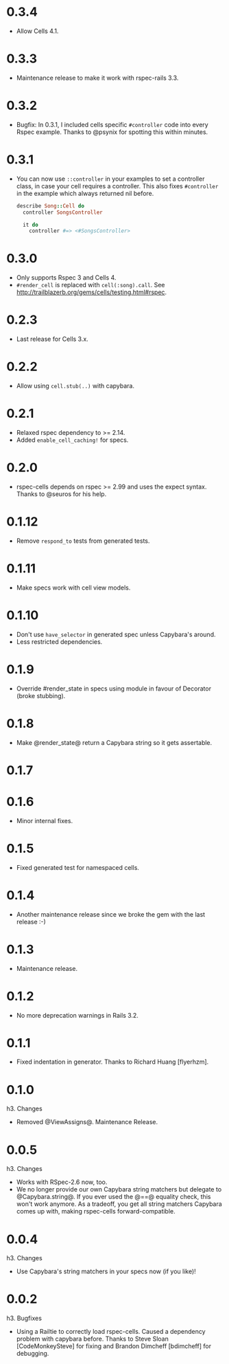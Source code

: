 # 0.3.4

* Allow Cells 4.1.

# 0.3.3

* Maintenance release to make it work with rspec-rails 3.3.

# 0.3.2

* Bugfix: In 0.3.1, I included cells specific `#controller` code into every Rspec example. Thanks to @psynix for spotting this within minutes.

# 0.3.1

* You can now use `::controller` in your examples to set a controller class, in case your cell requires a controller. This also fixes `#controller` in the example which always returned nil before.
    ```ruby
    describe Song::Cell do
      controller SongsController

      it do
        controller #=> <#SongsController>
    ```

# 0.3.0

* Only supports Rspec 3 and Cells 4.
* `#render_cell` is replaced with `cell(:song).call`. See http://trailblazerb.org/gems/cells/testing.html#rspec.

# 0.2.3

* Last release for Cells 3.x.

# 0.2.2

* Allow using `cell.stub(..)` with capybara.

# 0.2.1

* Relaxed rspec dependency to >= 2.14.
* Added `enable_cell_caching!` for specs.

# 0.2.0

* rspec-cells depends on rspec >= 2.99 and uses the expect syntax. Thanks to @seuros for his help.

# 0.1.12

* Remove `respond_to` tests from generated tests.

# 0.1.11

* Make specs work with cell view models.

# 0.1.10

* Don't use `have_selector` in generated spec unless Capybara's around.
* Less restricted dependencies.


# 0.1.9

* Override #render_state in specs using module in favour of Decorator (broke stubbing).

# 0.1.8

* Make @render_state@ return a Capybara string so it gets assertable.

# 0.1.7

# 0.1.6

* Minor internal fixes.

# 0.1.5

* Fixed generated test for namespaced cells.

# 0.1.4

* Another maintenance release since we broke the gem with the last release :-)

# 0.1.3

* Maintenance release.

# 0.1.2

* No more deprecation warnings in Rails 3.2.

# 0.1.1

* Fixed indentation in generator. Thanks to Richard Huang [flyerhzm].

# 0.1.0

h3. Changes
  * Removed @ViewAssigns@. Maintenance Release.

# 0.0.5

h3. Changes
  * Works with RSpec-2.6 now, too.
  * We no longer provide our own Capybara string matchers but delegate to @Capybara.string@. If you ever used the @==@ equality check, this won't work anymore. As a tradeoff, you get all string matchers Capybara comes up with, making rspec-cells forward-compatible.


# 0.0.4

h3. Changes
  * Use Capybara's string matchers in your specs now (if you like)!


# 0.0.2

h3. Bugfixes
  * Using a Railtie to correctly load rspec-cells. Caused a dependency problem with capybara before. Thanks to Steve Sloan [CodeMonkeySteve] for fixing and Brandon Dimcheff [bdimcheff] for debugging.
